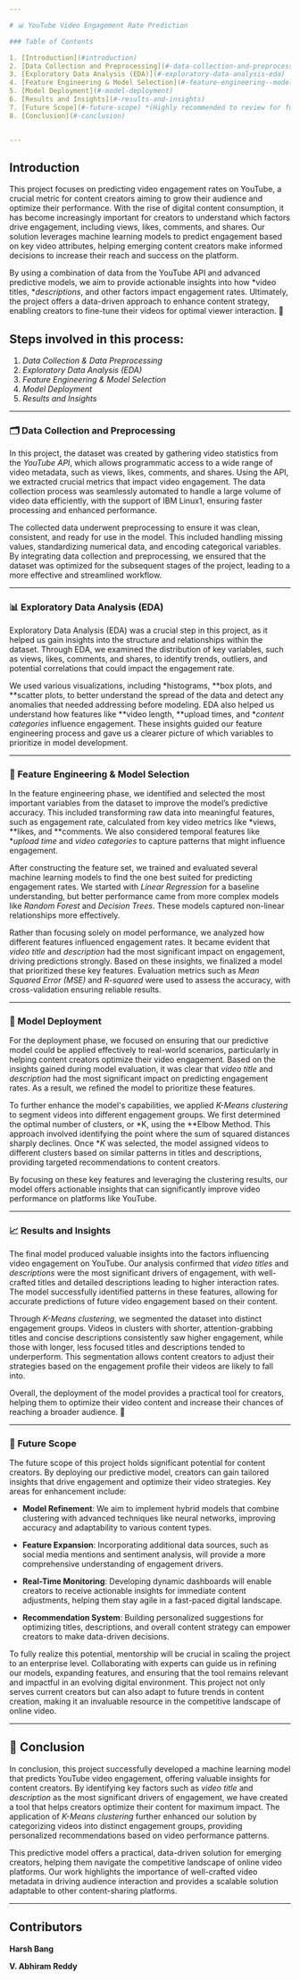 ```yaml
---

# 📊 YouTube Video Engagement Rate Prediction

### Table of Contents

1. [Introduction](#introduction)
2. [Data Collection and Preprocessing](#-data-collection-and-preprocessing)
3. [Exploratory Data Analysis (EDA)](#-exploratory-data-analysis-eda)
4. [Feature Engineering & Model Selection](#-feature-engineering--model-selection)
5. [Model Deployment](#-model-deployment)
6. [Results and Insights](#-results-and-insights)
7. [Future Scope](#-future-scope) *(Highly recommended to review for further potential)*
8. [Conclusion](#-conclusion)


---
```

## Introduction

This project focuses on predicting video engagement rates on YouTube, a crucial metric for content creators aiming to grow their audience and optimize their performance. With the rise of digital content consumption, it has become increasingly important for creators to understand which factors drive engagement, including views, likes, comments, and shares. Our solution leverages machine learning models to predict engagement based on key video attributes, helping emerging content creators make informed decisions to increase their reach and success on the platform.

By using a combination of data from the YouTube API and advanced predictive models, we aim to provide actionable insights into how *video titles, **descriptions*, and other factors impact engagement rates. Ultimately, the project offers a data-driven approach to enhance content strategy, enabling creators to fine-tune their videos for optimal viewer interaction. 🎥

## Steps involved in this process:
1. *Data Collection & Data Preprocessing*
2. *Exploratory Data Analysis (EDA)*
3. *Feature Engineering & Model Selection*
4. *Model Deployment*
5. *Results and Insights*

---

### 🗂 Data Collection and Preprocessing

In this project, the dataset was created by gathering video statistics from the *YouTube API*, which allows programmatic access to a wide range of video metadata, such as views, likes, comments, and shares. Using the API, we extracted crucial metrics that impact video engagement. The data collection process was seamlessly automated to handle a large volume of video data efficiently, with the support of IBM Linux1, ensuring faster processing and enhanced performance.

The collected data underwent preprocessing to ensure it was clean, consistent, and ready for use in the model. This included handling missing values, standardizing numerical data, and encoding categorical variables. By integrating data collection and preprocessing, we ensured that the dataset was optimized for the subsequent stages of the project, leading to a more effective and streamlined workflow.

---

### 📊 Exploratory Data Analysis (EDA)

Exploratory Data Analysis (EDA) was a crucial step in this project, as it helped us gain insights into the structure and relationships within the dataset. Through EDA, we examined the distribution of key variables, such as views, likes, comments, and shares, to identify trends, outliers, and potential correlations that could impact the engagement rate.

We used various visualizations, including *histograms, **box plots, and **scatter plots, to better understand the spread of the data and detect any anomalies that needed addressing before modeling. EDA also helped us understand how features like **video length, **upload times, and **content categories* influence engagement. These insights guided our feature engineering process and gave us a clearer picture of which variables to prioritize in model development.

---

### 🔧 Feature Engineering & Model Selection

In the feature engineering phase, we identified and selected the most important variables from the dataset to improve the model’s predictive accuracy. This included transforming raw data into meaningful features, such as engagement rate, calculated from key video metrics like *views, **likes, and **comments. We also considered temporal features like **upload time* and *video categories* to capture patterns that might influence engagement.

After constructing the feature set, we trained and evaluated several machine learning models to find the one best suited for predicting engagement rates. We started with *Linear Regression* for a baseline understanding, but better performance came from more complex models like *Random Forest* and *Decision Trees*. These models captured non-linear relationships more effectively.

Rather than focusing solely on model performance, we analyzed how different features influenced engagement rates. It became evident that *video title* and *description* had the most significant impact on engagement, driving predictions strongly. Based on these insights, we finalized a model that prioritized these key features. Evaluation metrics such as *Mean Squared Error (MSE)* and *R-squared* were used to assess the accuracy, with cross-validation ensuring reliable results.

---

### 🚀 Model Deployment

For the deployment phase, we focused on ensuring that our predictive model could be applied effectively to real-world scenarios, particularly in helping content creators optimize their video engagement. Based on the insights gained during model evaluation, it was clear that *video title* and *description* had the most significant impact on predicting engagement rates. As a result, we refined the model to prioritize these features.

To further enhance the model's capabilities, we applied *K-Means clustering* to segment videos into different engagement groups. We first determined the optimal number of clusters, or *K, using the **Elbow Method. This approach involved identifying the point where the sum of squared distances sharply declines. Once **K* was selected, the model assigned videos to different clusters based on similar patterns in titles and descriptions, providing targeted recommendations to content creators.

By focusing on these key features and leveraging the clustering results, our model offers actionable insights that can significantly improve video performance on platforms like YouTube.

---

### 📈 Results and Insights

The final model produced valuable insights into the factors influencing video engagement on YouTube. Our analysis confirmed that *video titles* and *descriptions* were the most significant drivers of engagement, with well-crafted titles and detailed descriptions leading to higher interaction rates. The model successfully identified patterns in these features, allowing for accurate predictions of future video engagement based on their content.

Through *K-Means clustering*, we segmented the dataset into distinct engagement groups. Videos in clusters with shorter, attention-grabbing titles and concise descriptions consistently saw higher engagement, while those with longer, less focused titles and descriptions tended to underperform. This segmentation allows content creators to adjust their strategies based on the engagement profile their videos are likely to fall into.

Overall, the deployment of the model provides a practical tool for creators, helping them to optimize their video content and increase their chances of reaching a broader audience. 🎯

---

### 🔮 Future Scope

The future scope of this project holds significant potential for content creators. By deploying our predictive model, creators can gain tailored insights that drive engagement and optimize their video strategies. Key areas for enhancement include:

- **Model Refinement**: We aim to implement hybrid models that combine clustering with advanced techniques like neural networks, improving accuracy and adaptability to various content types.

- **Feature Expansion**: Incorporating additional data sources, such as social media mentions and sentiment analysis, will provide a more comprehensive understanding of engagement drivers.

- **Real-Time Monitoring**: Developing dynamic dashboards will enable creators to receive actionable insights for immediate content adjustments, helping them stay agile in a fast-paced digital landscape.

- **Recommendation System**: Building personalized suggestions for optimizing titles, descriptions, and overall content strategy can empower creators to make data-driven decisions.

To fully realize this potential, mentorship will be crucial in scaling the project to an enterprise level. Collaborating with experts can guide us in refining our models, expanding features, and ensuring that the tool remains relevant and impactful in an evolving digital environment. This project not only serves current creators but can also adapt to future trends in content creation, making it an invaluable resource in the competitive landscape of online video.

---

## 🏁 Conclusion

In conclusion, this project successfully developed a machine learning model that predicts YouTube video engagement, offering valuable insights for content creators. By identifying key factors such as *video title* and *description* as the most significant drivers of engagement, we have created a tool that helps creators optimize their content for maximum impact. The application of *K-Means clustering* further enhanced our solution by categorizing videos into distinct engagement groups, providing personalized recommendations based on video performance patterns.

This predictive model offers a practical, data-driven solution for emerging creators, helping them navigate the competitive landscape of online video platforms. Our work highlights the importance of well-crafted video metadata in driving audience interaction and provides a scalable solution adaptable to other content-sharing platforms.

---
## Contributors
**Harsh Bang**

**V. Abhiram Reddy**
